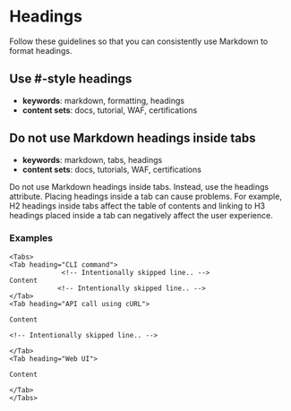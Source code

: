 # Headings

Follow these guidelines so that you can consistently use Markdown to format headings.

## Use #-style headings

- **keywords**: markdown, formatting, headings
- **content sets**: docs, tutorial, WAF, certifications

## Do not use Markdown headings inside tabs

- **keywords**: markdown, tabs, headings
- **content sets**: docs, tutorials, WAF, certifications

Do not use Markdown headings inside tabs. Instead, use the headings attribute. Placing headings inside a tab can cause problems. For example, H2 headings inside tabs affect the table of contents and linking to H3 headings placed inside a tab can negatively affect the user experience.  

### Examples

```
<Tabs>
<Tab heading="CLI command">
             <!-- Intentionally skipped line.. -->
Content
            <!-- Intentionally skipped line.. -->
</Tab>
<Tab heading="API call using cURL">

Content

<!-- Intentionally skipped line.. -->

</Tab>
<Tab heading="Web UI">

Content

</Tab>
</Tabs>
```